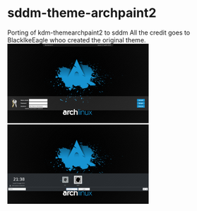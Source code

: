 # sddm-theme-archpaint2
Porting of kdm-themearchpaint2 to sddm
All the credit goes to BlackIkeEagle whoo created  the original theme.
![sddm-theme-archpaint2](https://raw.githubusercontent.com/Guidobelix/sddm-theme-archpaint2/master/sddm-theme-archpaint2/screenshot.png "sddm-theme-archpaint2") ![sddm-theme-archpaint2-breeze](https://raw.githubusercontent.com/Guidobelix/sddm-theme-archpaint2/master/sddm-theme-archpaint2-breeze/screenshot.png "sddm-theme-archpaint2-breeze") 
